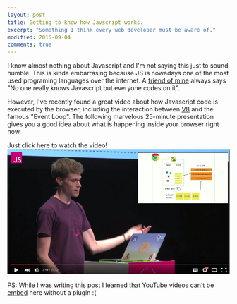 ```yaml
---
layout: post
title: Getting to know how Javscript works. 
excerpt: "Something I think every web developer must be aware of."
modified: 2015-09-04
comments: true
---
```


I know almost nothing about Javascript and I'm not saying this just to sound humble. This is kinda embarrasing because JS is nowadays one of the most used programing languages over the internet.
A [friend of mine](https://nachogaray.net) always says "No one really knows Javascript but everyone codes on it".

However, I've recently found a great video about how Javascript code is executed by the browser, including the interaction between [V8](https://code.google.com/p/v8/) and the famous "Event Loop". The following marvelous 25-minute presentation gives you a good idea about what is happening inside your browser right now.

Just click here to watch the video!
[![Click here to watch the video](/images/JSCONF2014.png)](https://www.youtube.com/watch?v=8aGhZQkoFbQ)

PS: While I was writing this post I learned that YouTube videos [can't be embed](https://stackoverflow.com/questions/11804820/embed-a-you-tube-video) here without a plugin :(
